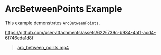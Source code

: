 # ArcBetweenPoints Example

This example demonstrates `ArcBetweenPoints`.

https://github.com/user-attachments/assets/6226739c-b934-4af1-acd4-6f746eda1d8f

> [arc_between_points.mp4](../../assets/arc_between_points.mp4)

